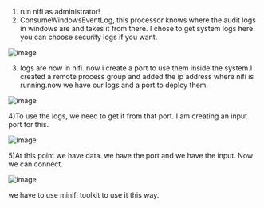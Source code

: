 1) run nifi as administrator!
2) ConsumeWindowsEventLog, this processor knows where the audit logs in windows are and takes it from there. I chose to get system logs here. you can choose security logs if you want.

![image](https://user-images.githubusercontent.com/58874305/127830231-6032be01-c113-43aa-b1b6-d38e15fbe3e8.png)

3) logs are now in nifi. now i create a port to use them inside the system.I created a remote process group and added the ip address where nifi is running.now we have our logs and a port to deploy them.

![image](https://user-images.githubusercontent.com/58874305/127831042-e2f76d7f-c62c-4b9b-850d-188201b6fb21.png)

4)To use the logs, we need to get it from that port. I am creating an input port for this.

![image](https://user-images.githubusercontent.com/58874305/127831752-6980760d-44ba-40c0-b564-08174c146c50.png)

5)At this point we have data. we have the port and we have the input. Now we can connect.

![image](https://user-images.githubusercontent.com/58874305/127832471-ad68a048-e53f-4480-86f0-99e4d8cbeced.png)

we have to use minifi toolkit to use it this way.
